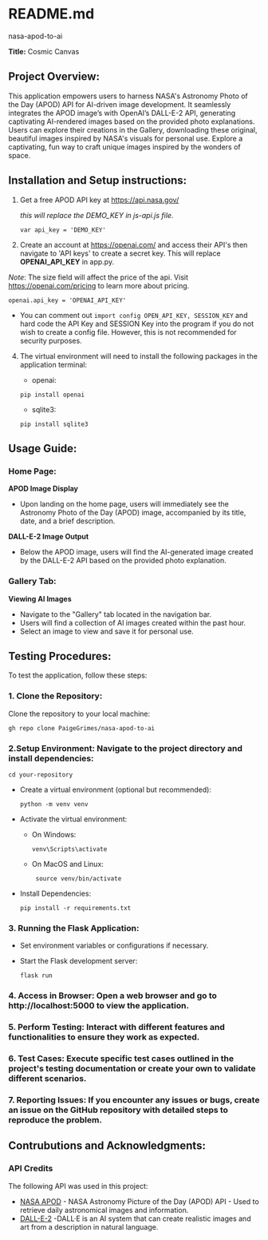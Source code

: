 # README.md
nasa-apod-to-ai

__Title:__ Cosmic Canvas

## Project Overview: 
This application empowers users to harness NASA's Astronomy Photo of the Day (APOD) API for AI-driven image development. It seamlessly integrates the APOD image’s with OpenAI’s DALL-E-2 API, generating captivating AI-rendered images based on the provided photo explanations. Users can explore their creations in the Gallery, downloading these original, beautiful images inspired by NASA's visuals for personal use. Explore a captivating, fun way to craft unique images inspired by the wonders of space.

## Installation and Setup instructions:
1. Get a free APOD API key at https://api.nasa.gov/
   
   _this will replace the DEMO_KEY in js-api.js file._
   
   ``` var api_key = 'DEMO_KEY' ```
   
3. Create an account at https://openai.com/ and access their API's then navigate to 'API keys' to create a secret key. This will replace __OPENAI_API_KEY__ in app.py.

 _Note_: The size field will affect the price of the api. Visit https://openai.com/pricing to learn more about pricing.

   ``` openai.api_key = 'OPENAI_API_KEY' ```

   * You can comment out ```import config OPEN_API_KEY, SESSION_KEY``` and hard code the API Key and SESSION Key into the program if you do not wish to create a config file. However, this is not recommended for security purposes.
   
4. The virtual environment will need to install the following packages in the application terminal:
   *  openai:
     
   ```pip install openai```
   
   * sqlite3:
    
   ```pip install sqlite3```

## Usage Guide:

### Home Page:

__APOD Image Display__

* Upon landing on the home page, users will immediately see the Astronomy Photo of the Day (APOD) image, accompanied by its title, date, and a brief description.

__DALL-E-2 Image Output__

* Below the APOD image, users will find the AI-generated image created by the DALL-E-2 API based on the provided photo explanation.
  
### Gallery Tab:

__Viewing AI Images__

* Navigate to the "Gallery" tab located in the navigation bar.
* Users will find a collection of AI images created within the past hour.
* Select an image to view and save it for personal use.

## Testing Procedures:

To test the application, follow these steps:

### 1. Clone the Repository:

Clone the repository to your local machine:

   ``` gh repo clone PaigeGrimes/nasa-apod-to-ai ```
   
### 2.**Setup Environment:** Navigate to the project directory and install dependencies:

   ``` cd your-repository ```
   
   * Create a virtual environment (optional but recommended):
     
     ``` python -m venv venv ```
     
   * Activate the virtual environment:
     
     * On Windows:
       
       ``` venv\Scripts\activate ```
       
     * On MacOS and Linux:
       
       ``` source venv/bin/activate```
       
   * Install Dependencies:
     
        ```pip install -r requirements.txt ```
     
### 3. Running the Flask Application:
   * Set environment variables or configurations if necessary.
   * Start the Flask development server:
     
     ``` flask run ```

### 4. Access in Browser: Open a web browser and go to http://localhost:5000 to view the application.

### 5. Perform Testing: Interact with different features and functionalities to ensure they work as expected.

### 6. Test Cases: Execute specific test cases outlined in the project's testing documentation or create your own to validate different scenarios.

### 7. Reporting Issues: If you encounter any issues or bugs, create an issue on the GitHub repository with detailed steps to reproduce the problem.

  
## Contrubutions and Acknowledgments:

### API Credits

The following API was used in this project:

- [NASA APOD](https://api.nasa.gov/) -  NASA Astronomy Picture of the Day (APOD) API - Used to retrieve daily astronomical images and information.
- [DALL-E-2](https://openai.com/dall-e-2) -DALL·E is an AI system that can create realistic images and art from a description in natural language.


